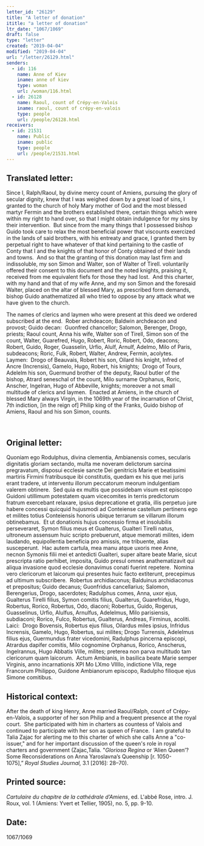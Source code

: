 ```yaml
---
letter_id: "26129"
title: "A letter of donation"
ititle: "a letter of donation"
ltr_date: "1067/1069"
draft: false
type: "letter"
created: "2019-04-04"
modified: "2019-04-04"
url: "/letter/26129.html"
senders:
  - id: 116
    name: Anne of Kiev
    iname: anne of kiev
    type: woman
    url: /woman/116.html
  - id: 26128
    name: Raoul, count of Crépy-en-Valois 
    iname: raoul, count of crépy-en-valois 
    type: people
    url: /people/26128.html
receivers:
  - id: 21531
    name: Public
    iname: public
    type: people
    url: /people/21531.html
---
```

<h2> Translated letter:</h2><p>Since I, Ralph/Raoul, by divine mercy count of Amiens, pursuing the glory of secular dignity, knew that I was weighed down by a great load of sins, I granted to the church of holy Mary mother of God and the most blessed martyr Fermin and the brothers established there, certain things which were within my right to hand over, so that I might obtain indulgence for my sins by their intervention.&nbsp; But since from the many things that I possessed bishop Guido took care to relax the most beneficial power that viscounts exercized in the lands of said brothers, with his entreaty and grace, I granted them by perpetual right to have whatever of that kind pertaining to the castle of Conty that I and the knights of that honor of Conty obtained of their lands and towns.&nbsp; And so that the granting of this donation may last firm and indissoluble, my son Simon and Walter, son of Walter of Tirell. voluntarily offered their consent to this document and the noted knights, praising it, received from me equivalent fiefs for those they had lost.&nbsp; And this charter, with my hand and that of my wife Anne, and my son Simon and the foresaid Walter, placed on the altar of blessed Mary, as prescribed form demands, bishop Guido anathematized all who tried to oppose by any attack what we have given to the church.&nbsp;</p><p>The names of clerics and laymen who were present at this deed we ordered subscribed at the end.&nbsp; Rober archdeacon; Baldwin archdeacon and provost; Guido decan:&nbsp; Guonfred chancellor; Salomon, Berenger, Drogo, priests; Raoul count, Anna his wife, Walter son of Tirell, Simon son of the count, Walter, Guarefred, Hugo, Robert, Roric, Robert, Odo, deacons; Robert, Guido, Roger, Guasselin, Urfio, Alulf, Arnulf, Adelmo, Milo of Paris, subdeacons; Roric, Fulk, Robert, Walter, Andrew, Fermin, acolytes.&nbsp; Laymen:&nbsp; Drogo of Beauvais, Robert his son, Oilard his knight, Infred of Ancre (Incrensis), Gamelo, Hugo, Robert, his knights;&nbsp; Drogo of Tours, Adelelm his son, Guermund brother of the deputy, Raoul butler of the bishop, Atrard seneschal of the count, Milo surname Orphanus, Roric, Anscher, Ingelran, Hugo of Abbeville, knights; moreover a not small multitude of clerics and laymen.&nbsp; Enacted at Amiens, in the church of blessed Mary always Virgin, in the 1069th year of the incarnation of Christ,&nbsp; 7th indiction, [in the reign of] Philip king of the Franks, Guido bishop of Amiens, Raoul and his son Simon, counts.</p><p>&nbsp;</p><h2 class="mt-4"> Original letter:</h2><p>Quoniam ego Rodulphus, divina clementia, Ambianensis comes, secularis dignitatis gloriam sectando, multa me noveram delictorum sarcina pregravatum, disposui ecclesie sancte Dei genitricis Marie et beatissimi martiris Firmini fratribusque ibi constitutis, quedam ex his que mei juris erant tradere, ut interventu illorum peccatorum meorum indulgentiam valerem obtinere.&nbsp; Sed quia ex multis que possidebam visum est episcopo Guidoni utillimum potestatem quam vicecomites in terris predictorum fratrum exercebant relaxare, ipsius deprecatione et gratia, illis perpetuo jure habere concessi quicquid hujusmodi ad Conteiense castellum pertinens ego et milites totius Conteiensis honoris ubique terrarum se villarum illorum obtinebamus.&nbsp; Et ut donationis hujus concessio firma et insolubilis perseveraret, Symon filius meus et Gualterus, Gualteri Tirelli natus, ultroneum assensum huic scripto prebuerunt, atque memorati milites, idem laudando, equipollentia beneficia pro amissis, me tribuente, alias susceperunt.&nbsp; Hac autem cartula, mea manu atque uxoris mee Anne, necnon Symonis filii mei et antedicti Gualteri, super altare beate Marie, sicut prescripta ratio perhibet, imposita, Guido presul omnes anathematizavit qui aliqua invasione quod ecclesie donavimus conati fuerint repetere.&nbsp; Nomina vero clericorum et laicorum qui presentes huic facto extiterunt, precepimus ad ultimum subscribere.&nbsp; Robertus archidiaconus; Balduinus archidiaconus et prepositus; Guido decanus; Guonfridus cancellarius; Salomon, Berengerius, Drogo, sacerdotes; Radulphus comes, Anna, uxor ejus, Gualterus Tirelli filius, Symon comitis filius, Gualterus, Guarefridus, Hugo, Robertus, Rorico, Robertus, Odo, diaconi; Robertus, Guido, Rogerus, Guasselinus, Urfio, Alulfus, Arnulfus, Adelelmus, Milo parisiensis, subdiaconi; Rorico, Fulco, Robertus, Gualterus, Andreas, Firminus, acoliti.&nbsp; Laici:&nbsp; Drogo Bovensis, Robertus ejus filius, Oilardus miles ipsius, Infridus Incrensis, Gamelo, Hugo, Robertus, sui milites; Drogo Turrensis, Adelelmus filius ejus, Guermundus frater vicedomini, Radulphus pincerna episcopi, Atrardus dapifer comitis, Milo cognomine Orphanus, Rorico, Anscherus, Ingelrannus, Hugo Abbatis Ville, milites; preterea non parva multitudo tam clericorum quam laicorum.&nbsp; Actum Ambianis, in basilica beate Marie semper Virginis, anno incarnationis XPI Mo LXmo VIIIIo, indictione VIIa, rege Francorum Philippo, Guidone Ambianorum episcopo, Radulpho filioque ejus Simone comitibus.</p><h2 class="mt-4"> Historical context:</h2><p>After the death of king Henry, Anne married Raoul/Ralph, count of&nbsp;Crépy-en-Valois, a supporter of her son Philip and a frequent presence at the royal court.&nbsp; She participated with him&nbsp;in charters as countess of Valois and continued to participate with her son as queen of France.&nbsp; I am grateful to Talia Zajac for alerting me to this charter of which she calls Anne a "co-issuer," and for her important discussion of the queen's role in royal charters and government (<span>Zajac,Talia. "<i>Gloriosa Regina</i>&nbsp;or ‘Alien Queen’? Some Reconsiderations on Anna Yaroslavna’s Queenship [r. 1050-1075],”&nbsp;<i>Royal Studies Journal,&nbsp;</i>3.1 [2016]: 28–70).&nbsp;</span></p><h2 class="mt-4"> Printed source:</h2><p><i>Cartulaire du chapitre de la cathédrale d’Amiens</i>, ed. L'abbé Rose, intro. J. Roux, vol. 1 (Amiens: Yvert et Tellier, 1905), no. 5, pp. 9-10.</p><h2 class="mt-4"> Date:</h2>1067/1069